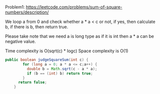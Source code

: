 Problem1: https://leetcode.com/problems/sum-of-square-numbers/description/

We loop a from 0 and check whether a * a < c or not, if yes, then calculate b, if there is b, then return true.

Please take note that we need a is long type as if it is int then a * a can be negative value.

Time complexity is O(sqrt(c) * logc)
Space complexity is O(1)


```java
public boolean judgeSquareSum(int c) {
        for (long a = 0; a * a <= c;a++) {
          double b = Math.sqrt(c - a * a);
          if (b == (int) b) return true;
        }
      return false;
    }
```
